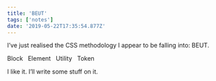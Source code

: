 ```yaml
---
title: 'BEUT'
tags: ['notes'] 
date: '2019-05-22T17:35:54.877Z'
---
```

I’ve just realised the CSS methodology I appear to be falling into: BEUT.

Block  
Element  
Utility  
Token 

I like it. I’ll write some stuff on it.